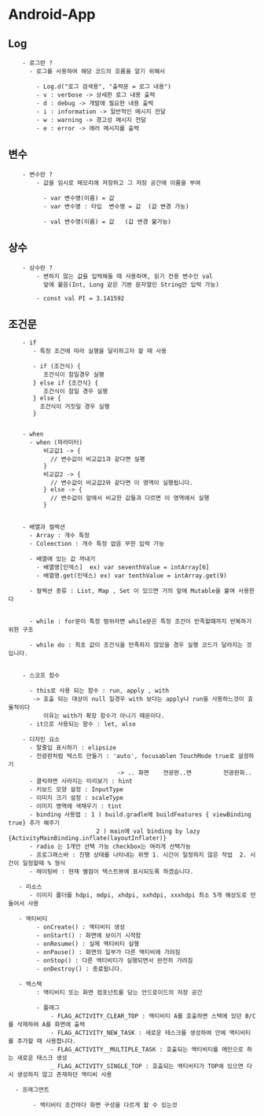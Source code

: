 # Android-App


   ## Log 

        - 로그란 ? 
          - 로그를 사용하여 해당 코드의 흐름을 알기 위해서

            - Log.d("로그 검색용", "출력문 = 로그 내용")
            - v : verbose -> 상세한 로그 내용 출력
            - d : debug -> 개발에 필요한 내용 출력
            - i : information -> 일반적인 메시지 전달
            - w : warning -> 경고성 메시지 전달 
            - e : error -> 에러 메시지를 출력

    


  ## 변수 


        - 변수란 ?
            - 값을 임시로 메모리에 저장하고 그 저장 공간에 이름을 부여

              - var 변수명(이름) = 값 
              - var 변수명 : 타입  변수명 = 값  (값 변경 가능)
            
              - val 변수명(이름) = 값   (값 변경 불가능)


  ## 상수 

        - 상수란 ?
            - 변하지 않는 값을 입력해둘 때 사용하며, 읽기 전용 변수인 val
              앞에 붙음(Int, Long 같은 기본 문자열인 String만 입력 가능)

            - const val PI = 3.141592

  ## 조건문 

        - if
           - 특정 조건에 따라 실행을 달리하고자 할 때 사용

           - if (조건식) {
              조건식이 참일경우 실행
           } else if {조건식} {
              조건식이 참일 경우 실행
           } else {
             조건식이 거짓일 경우 실행
           }


        - when 
          - when (파라미터)
              비교값1 -> {
                // 변수값이 비교값1과 같다면 실행
              }
              비교값2 -> {
                // 변수값이 비교값2와 같다면 이 영역이 실행됩니다.
              } else -> {
                // 변수값이 앞에서 비교한 값들과 다르면 이 영역에서 실행
              }


        - 배열과 컬렉션
          - Array : 개수 특정
          - Coleection : 개수 특정 없음 무한 입력 가능

          - 배열에 있는 값 꺼내기
            - 배열명[인덱스]  ex) var seventhValue = intArray[6]
            - 배열명.get(인덱스) ex) var tenthValue = intArray.get(9)

          - 컬렉션 종류 : List, Map , Set 이 있으면 거의 앞에 Mutable을 붙여 사용한다


          - while : for문이 특정 범위라면 while문은 특정 조건이 만족할떄까지 반복하기 위한 구조 

          - while do : 최초 값이 조건식을 만족하지 않았을 경우 실행 코드가 달라지는 것입니다.


        - 스코프 함수

          - this로 사용 되는 함수 : run, apply , with 
           -> 호출 되는 대상이 null 일경우 with 보다는 apply나 run을 사용하느것이 효율적이다
              이유는 with가 확장 함수가 아니기 때문이다.
          - it으로 사용되는 함수 : let, also

        - 디자인 요소
          - 말줄입 표시하기 : elipsize 
          - 전광판처럼 텍스트 만들기 : 'auto', focusablen TouchMode true로 설정하기
                                   -> .. 화면    전광판..면         전광판화..
          - 클릭하면 사라지는 미리보기 : hint
          - 키보드 모양 설정 : InputType
          - 이미지 크기 설정 : scaleType
          - 이미지 영역에 색채우기 : tint
          - binding 사용법 : 1 ) build.gradle에 buildFeatures { viewBinding true} 추가 해주기
                             2 ) main에 val binding by lazy {ActivityMainBinding.inflate(layoutInflater)}
          - radio 는 1개만 선택 가능 checkbox는 여러개 선택가능 
          - 프로그래스바 : 진행 상태를 나타내는 위젯 1. 시간이 일정하지 않은 작업  2. 시간이 일정할때 % 형식
          - 레이팅바 : 현재 별점이 텍스트뷰에 표시되도록 하겠습니다.

       - 리소스
          - 이미지 폴더를 hdpi, mdpi, xhdpi, xxhdpi, xxxhdpi 최소 5개 해상도로 만들어서 사용

       - 액티비티 
            - onCreate() : 액티비티 생성
            - onStart() : 화면에 보이기 시작함
            - onResume() : 실제 액티비티 실행
            - onPause() : 화면의 일부가 다른 액티비에 가려짐
            - onStop() : 다른 액티비티가 실행되면서 완전히 가려짐
            - onDestroy() : 종료됩니다.

       - 백스택 
            : 액티비티 또는 화면 컴포넌트를 담는 안드로이드의 저장 공간

            - 플래그 
                - FLAG_ACTIVITY_CLEAR_TOP : 액티비티 A를 호출하면 스택에 있던 B/C를 삭제하여 A를 화면에 출력
                - FLAG_ACTIVITY_NEW_TASK : 새로운 테스크를 생성하여 안에 액티비티를 추가할 때 사용합니다.
                - FLAG_ACTIVITY__MULTIPLE_TASK : 호출되는 액티비티를 메인으로 하는 새로운 태스크 생성
                _ FLAG_ACTIVITY_SINGLE_TOP : 호출되는 액티비티가 TOP에 있으면 다시 생성하지 않고 존재하던 액티비 사용

      - 프래그먼트

           - 액티비티 조건마다 화면 구성을 다르게 할 수 있는것
            
